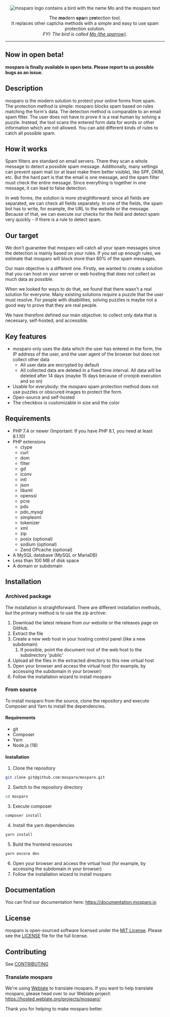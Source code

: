 &nbsp;
<p align="center">
    <img src="https://github.com/mosparo/mosparo/blob/master/assets/images/mosparo-logo.svg?raw=true" alt="mosparo logo contains a bird with the name Mo and the mosparo text"/>
</p>

<p align="center">
    The <b>mo</b>dern <b>spa</b>m p<b>ro</b>tection tool.<br>
    It replaces other captcha methods with a simple and easy to use spam protection solution.<br>
    <em>FYI: The bird is called <a href="https://mothesparrow.com" target="_blank">Mo (the sparrow)</a>.</em>
</p>

-----

## Now in open beta!

**mosparo is finally available in open beta. Please report to us possible bugs as an issue.**

## Description

mosparo is the modern solution to protect your online forms from spam. The protection method is simple: mosparo blocks spam based on rules matching the form's data. The detection method is comparable to an email spam filter. The user does not have to prove it is a real human by solving a puzzle. Instead, the tool scans the entered form data for words or other information which are not allowed. You can add different kinds of rules to catch all possible spam.

## How it works

Spam filters are standard on email servers. There they scan a whole message to detect a possible spam message. Additionally, many settings can prevent spam mail (or at least make them better visible), like SPF, DKIM, etc. But the hard part is that the email is one message, and the spam filter must check the entire message. Since everything is together in one message, it can lead to false detection.

In web forms, the solution is more straightforward: since all fields are separated, we can check all fields separately. In one of the fields, the spam bot has to write, for example, the URL to the website or the message. Because of that, we can execute our checks for the field and detect spam very quickly - if there is a rule to detect spam.

## Our target

We don't guarantee that mosparo will catch all your spam messages since the detection is mainly based on your rules. If you set up enough rules, we estimate that mosparo will block more than 80% of the spam messages.

Our main objective is a different one. Firstly, we wanted to create a solution that you can host on your server or web hosting that does not collect as much data as possible.

When we looked for ways to do that, we found that there wasn't a real solution for everyone. Many existing solutions require a puzzle that the user must resolve. For people with disabilities, solving puzzles is maybe not a good way to prove that they are real people.

We have therefore defined our main objective: to collect only data that is necessary, self-hosted, and accessible.

## Key features

- mosparo only uses the data which the user has entered in the form, the IP address of the user, and the user agent of the browser but does not collect other data
  - All user data are encrypted by default
  - All collected data are deleted in a fixed time interval. All data will be deleted after 14 days (maybe 15 days because of cronjob execution and so on)
- Usable for everybody: the mosparo spam protection method does not use puzzles or obscured images to protect the form. 
- Open-source and self-hosted 
- The checkbox is customizable in size and the color

## Requirements

- PHP 7.4 or newer (Important: If you have PHP 8.1, you need at least 8.1.10)
- PHP extensions
  - ctype
  - curl
  - dom
  - filter
  - gd
  - iconv
  - intl
  - json
  - libxml
  - openssl
  - pcre
  - pdo
  - pdo_mysql
  - simplexml
  - tokenizer
  - xml
  - zip
  - posix (optional)
  - sodium (optional)
  - Zend OPcache (optional)
- A MySQL database (MySQL or MariaDB)
- Less than 100 MB of disk space
- A domain or subdomain

## Installation

### Archived package

The installation is straightforward. There are different installation methods, but the primary method is to use the zip archive:

1. Download the latest release from our website or the releases page on GitHub.
2. Extract the file
3. Create a new web host in your hosting control panel (like a new subdomain)
   1. If possible, point the document root of the web host to the subdirectory 'public'
4. Upload all the files in the extracted directory to this new virtual host
5. Open your browser and access the virtual host (for example, by accessing the subdomain in your browser)
6. Follow the installation wizard to install mosparo

### From source

To install mosparo from the source, clone the repository and execute Composer and Yarn to install the dependencies.

#### Requirements

- git
- Composer
- Yarn
- Node.js (18)

#### Installation

1. Clone the repository
```bash
git clone git@github.com:mosparo/mosparo.git
```
2. Switch to the repository directory
```bash
cd mosparo
```
3. Execute composer
```bash
composer install
```
4. Install the yarn dependencies
```bash
yarn install
```
5. Build the frontend resources
```bash
yarn encore dev
```
6. Open your browser and access the virtual host (for example, by accessing the subdomain in your browser)
7. Follow the installation wizard to install mosparo

## Documentation

You can find our documentation here: https://documentation.mosparo.io

## License

mosparo is open-sourced software licensed under the [MIT License](https://opensource.org/licenses/MIT).
Please see the [LICENSE](LICENSE) file for the full license.

## Contributing

See [CONTRIBUTING](CONTRIBUTING.md)

### Translate mosparo

We're using [Weblate](https://weblate.org/) to translate mosparo. If you want to help translate mosparo, please head over to our Weblate project: https://hosted.weblate.org/projects/mosparo/

Thank you for helping to make mosparo better.

